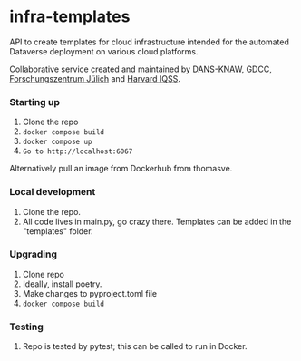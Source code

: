 # infra-templates
API to create templates for cloud infrastructure intended for the automated Dataverse deployment on various cloud platforms.

Collaborative service created and maintained by [DANS-KNAW](https://dans.knaw.nl/en/), [GDCC](http://dataversecommunity.global), [Forschungszentrum Jülich](https://www.fz-juelich.de) and [Harvard IQSS](https://www.iq.harvard.edu).

### Starting up

1. Clone the repo
2. `docker compose build`
3. `docker compose up`
4. `Go to http://localhost:6067`

Alternatively pull an image from Dockerhub from thomasve.

### Local development

1. Clone the repo.
2. All code lives in main.py, go crazy there. Templates can be added in the "templates" folder.

### Upgrading

1. Clone repo
2. Ideally, install poetry.
3. Make changes to pyproject.toml file
4. `docker compose build`

### Testing

1. Repo is tested by pytest; this can be called to run in Docker.
